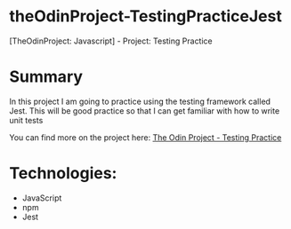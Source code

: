 # theOdinProject-TestingPracticeJest
[TheOdinProject: Javascript] - Project: Testing Practice

# Summary
In this project I am going to practice using the testing framework called Jest. This will be 
good practice so that I can get familiar with how to write unit tests 
 
You can find more on the project here: [The Odin Project - Testing Practice](https://www.theodinproject.com/courses/javascript/lessons/testing-practice)

# Technologies:
  - JavaScript
  - npm
  - Jest
